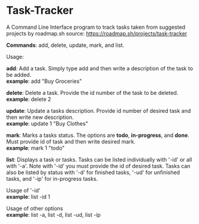 # Task-Tracker
A Command Line Interface program to track tasks taken from suggested projects by roadmap.sh 
source: https://roadmap.sh/projects/task-tracker

**Commands**: add, delete, update, mark, and list.  

Usage:
  
  **add**:  Add a task.  Simply type add and then write a description of the task to be added.  
    **example**:
          add "Buy Groceries"


  **delete**:  Delete a task.  Provide the id number of the task to be deleted.  
    **example**: 
          delete 2


  **update**:  Update a tasks description.  Provide id number of desired task and then write new description.  
    **example**: 
          update 1 "Buy Clothes"


  **mark**:  Marks a tasks status.  The options are **todo**, **in-progress**, and **done**.  Must provide id of task and then write desired mark.  
    **example**: 
          mark 1 "todo"


  **list**:  Displays a task or tasks.  Tasks can be listed individually with '-id' or all with '-a'.  Note with '-id' you must provide the id of desired task.  Tasks can also be listed by status with '-d' for finished tasks, 
  '-ud' for unfinished tasks, and '-ip' for in-progress tasks.

  Usage of '-id'  
    **example**: 
          list -id 1

  Usage of other options  
    **example**: 
          list -a,
          list -d,
          list -ud,
          list -ip
